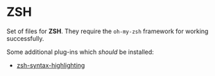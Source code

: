 # ZSH

Set of files for **ZSH**. They require the `oh-my-zsh` framework for working successfully.

Some additional plug-ins which *should* be installed:

* [zsh-syntax-highlighting](https://github.com/zsh-users/zsh-syntax-highlighting)

